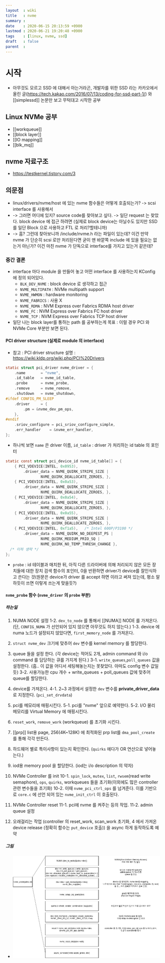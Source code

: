 ```yaml
---
layout  : wiki
title   : nvme
summary : 
date    : 2020-06-15 20:13:59 +0900
lastmod : 2020-06-21 19:20:48 +0900
tags    : [linux, nvme, ssd]
draft   : false
parent  : 
---
```


# 시작
 * 아무것도 모르고 SSD 에 대해서 아는거라곤, 개발자를 위한 SSD 라는 카카오에서 올린 글(https://tech.kakao.com/2016/07/13/coding-for-ssd-part-1/) 와 [[simplessd]] 논문만 보고 무턱대고 시작한 공부
  
  
## Linux NVMe 공부
 * [[workqueue]]
 * [[block layer]]
 * [[IO mapping]]
 * [[blk_mq]]

## nvme 자료구조 
 * https://testkernel.tistory.com/3
 
## 의문점
 * linux/drivers/nvme/host 에 있는 nvme 함수들은 어떻게 호출되는가? -> scsi interface 를 사용해서
 * -> 그러면 어디에 있지? source code를 찾아보고 싶다. -> 일단 request 는 찾았다. block device 에 접근 하려면 (실제로 block device는 아닐수도 있지만 SSD를 일단 Block 으로 사용하고 FTL 로 처리?할테니까)
 * -> 흠? 그런데 찾아보니까 /include/nvme.h 라는 파일이 있는데? 이건 만약 nvme 가 단순히 scsi 로만 처리된다면 굳이 맨 바깥쪽 include 에 있을 필요는 없는거 아닌가? 이건 마친 nvme 가 단독으로 interface를 가지고 있는거 같은데?
### 중간 결론
 * interface 마다 module 을 만들어 놓고 어떤 interface 를 사용하는지 KConfig 에 정의 되어있다.
   * `BLK_DEV_NVME` : block device 로 생각하고 접근 
   * `NVME_MULTIPATH` : NVMe multipath support
   * `NVME_HWMON` : hardware monitoring
   * `NVME_FABRICS` : 사용 X
   * `NVME_RDMA` : NVM Express over Fabrics RDMA host driver
   * `NVME_FC` : NVM Express over Fabrics FC host driver
   * `NVME_TCP` : NVM Express over Fabrics TCP host driver
 * 일단 나는 block layer를 통하는 path 를 공부하는게 목표 : 이럴 경우 PCI 와 NVMe Core 부분만 보면 된다.

#### PCI driver structure (실제로 module 의 interface)
 * 참고 : PCI driver structure 설명 : https://wiki.kldp.org/wiki.php/PCI%20Drivers
  
```c
static struct pci_driver nvme_driver = {
	.name		= "nvme",
	.id_table	= nvme_id_table,
	.probe		= nvme_probe,
	.remove		= nvme_remove,
	.shutdown	= nvme_shutdown,
#ifdef CONFIG_PM_SLEEP
	.driver		= {
		.pm	= &nvme_dev_pm_ops,
	},
#endif
	.sriov_configure = pci_sriov_configure_simple,
	.err_handler	= &nvme_err_handler,
};
```

 * 하나씩 보면 `name` 은 driver 이름, `id_table` : driver 가 처리하는 id table 의 포인터
  
```c
static const struct pci_device_id nvme_id_table[] = {
	{ PCI_VDEVICE(INTEL, 0x0953),
		.driver_data = NVME_QUIRK_STRIPE_SIZE |
				NVME_QUIRK_DEALLOCATE_ZEROES, },
	{ PCI_VDEVICE(INTEL, 0x0a53),
		.driver_data = NVME_QUIRK_STRIPE_SIZE |
				NVME_QUIRK_DEALLOCATE_ZEROES, },
	{ PCI_VDEVICE(INTEL, 0x0a54),
		.driver_data = NVME_QUIRK_STRIPE_SIZE |
				NVME_QUIRK_DEALLOCATE_ZEROES, },
	{ PCI_VDEVICE(INTEL, 0x0a55),
		.driver_data = NVME_QUIRK_STRIPE_SIZE |
				NVME_QUIRK_DEALLOCATE_ZEROES, },
	{ PCI_VDEVICE(INTEL, 0xf1a5),	/* Intel 600P/P3100 */
		.driver_data = NVME_QUIRK_NO_DEEPEST_PS |
				NVME_QUIRK_MEDIUM_PRIO_SQ |
				NVME_QUIRK_NO_TEMP_THRESH_CHANGE },
  /* 이하 생략 */
};
```

 * `probe` : id 테이블과 매치한 뒤, 아직 다른 드라이버에 의해 처리되지 않은 모든 장치들에 대한 장치 검색 함수의 포인터, 0을 반환하면 driver가 device를 잘인식하고 쓴다는 것(원문은 device가 driver 를 accept 하면 이라고 써져 있는데, 평소 말하듯이 쓰면 이렇게 쓰는게 맞을듯?)

#### `nvme_probe` 함수 (`nvme_driver` 의 `probe` 부분)
##### 하는일
 1. NUMA NODE 설정
   1-2. `dev_to_node` 를 통해서 [[NUMA]] NODE 를 가져온다. (단, `CONFIG_NUMA` 가 선언되어 있지 않으면 아무것도 하지 않는다.)
   1-3. device 에 numa 노드가 설정되지 않았다면, `first_memory_node` 를 가져온다. 
 2. `struct nvme_dev` 크기에 맞추어 `dev` 변수를 kernel memory 를 할당한다.
 3. queue 들을 설정 한다. (각 device는 적어도 2개, admin command 와 i/o command 를 담당하는 큐를 가지게 된다.)
   3-1. `write_queues`,`poll_queues` 값을 설정한다. (흠.. 이 값을 어디서 세팅해놓는지는 못찾았다. 아마도 config 변수 값일듯)
   3-2. 사용가능한 cpu 개수 + write_queues + poll_queues 값에 맞추어 queue를 할당한다.
 4. device를 가져온다.
   4-1. 2~3 과정에서 설정한 `dev` 변수를 **private_driver_data** 로 지정한다. (`pci_set_drvdata`)
 5. pci를 메모리에 매핑시킨다.
   5-1. pci를 "nvme" 앞으로 예약한다.
   5-2. I/O 물리 메모리를 Virtual Memory 에 매핑시킨다.
 6. `reset_work`, `remove_work` (workqueue) 를 초기화 시킨다.
 7. [[prp]] list용 page, 256(4K~128K) 에 최적화된 prp list를 `dma_pool_create` 를 통해 각각 만든다.
 8. 하드웨어 별로 특이사항이 있는지 확인한다. (`quirks` 에다가 OR 연산으로 넣어놓는다.)
 9. iod용 memory pool 을 할당한다. (iod는 i/o description 의 약자)
 10. NVMe Controller 를 init
   10-1. `spin_lock`, `mutex`, `list`, `rwsem`(read write semaphore), `ops`, `quirks`, workqueues 들을 초기화(이외에도 많은 controller 관련 변수들을 초기화)
   10-2. 이때 `nvme_pci_ctrl_ops` 를 넘겨준다. 이를 기반으로 `core.c` 에 선언 되어 있는 `nvme_init_ctrl` 이 호출된다.
 12. NVMe Controller reset
   11-1. pci에 nvme 를 켜주는 등의 작업.
   11-2. admin queue 설정
   
 13. 오래걸리는 작업 (controller 의 reset_work, scan_work 초기화, 4 에서 가져온 device release (정확히 함수는 `put_device` 호출)) 을 async 하게 동작하도록 예약
 
##### 그림
 * ![nvme](/wiki/images/nvme.jpg)
